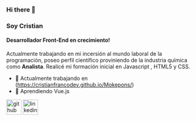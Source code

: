 ### Hi there 👋

###  Soy Cristian
#### Desarrollador Front-End en crecimiento!

Actualmente trabajando en mi incersión al mundo laboral de la programación, poseo perfil científico proviniendo de la industria química como **Analista**.
Realicé mi formación inicial en Javascript , HTML5 y CSS.


- 🔭 Actualmente trabajando en (https://cristianfrancodev.github.io/Mokepons/) 
- 🌱 Aprendiendo Vue.js


[<img src='https://cdn.jsdelivr.net/npm/simple-icons@3.0.1/icons/github.svg' alt='github' height='40'>](https://github.com/cristianfrancodev)  [<img src='https://cdn.jsdelivr.net/npm/simple-icons@3.0.1/icons/linkedin.svg' alt='linkedin' height='40'>](https://www.linkedin.com/in/cristian-franco-7913a9230/)  
  

